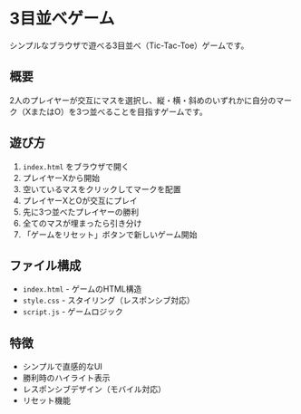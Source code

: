 # 3目並べゲーム

シンプルなブラウザで遊べる3目並べ（Tic-Tac-Toe）ゲームです。

## 概要

2人のプレイヤーが交互にマスを選択し、縦・横・斜めのいずれかに自分のマーク（XまたはO）を3つ並べることを目指すゲームです。

## 遊び方

1. `index.html` をブラウザで開く
2. プレイヤーXから開始
3. 空いているマスをクリックしてマークを配置
4. プレイヤーXとOが交互にプレイ
5. 先に3つ並べたプレイヤーの勝利
6. 全てのマスが埋まったら引き分け
7. 「ゲームをリセット」ボタンで新しいゲーム開始

## ファイル構成

- `index.html` - ゲームのHTML構造
- `style.css` - スタイリング（レスポンシブ対応）
- `script.js` - ゲームロジック

## 特徴

- シンプルで直感的なUI
- 勝利時のハイライト表示
- レスポンシブデザイン（モバイル対応）
- リセット機能